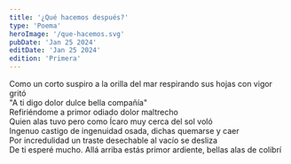 ```yaml
---
title: '¿Qué hacemos después?'
type: 'Poema'
heroImage: '/que-hacemos.svg'
pubDate: 'Jan 25 2024'
editDate: 'Jan 25 2024'
edition: 'Primera'
---
```


Como un corto suspiro a la orilla del mar respirando sus hojas con vigor gritó<br>
"A ti digo dolor dulce bella compañía"<br>
Refiriéndome a primor odiado dolor maltrecho<br>
Quien alas tuvo pero como Ícaro muy cerca del sol voló<br>
Ingenuo castigo de ingenuidad osada, dichas quemarse y caer<br>
Por incredulidad un traste desechable al vacío se desliza<br>
De ti esperé mucho. Allá arriba estás primor ardiente, bellas alas de colibrí
